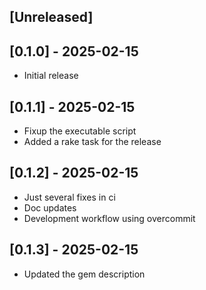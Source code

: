 ## [Unreleased]

## [0.1.0] - 2025-02-15

- Initial release

## [0.1.1] - 2025-02-15

- Fixup the executable script
- Added a rake task for the release

## [0.1.2] - 2025-02-15

- Just several fixes in ci
- Doc updates
- Development workflow using overcommit

## [0.1.3] - 2025-02-15
- Updated the gem description
